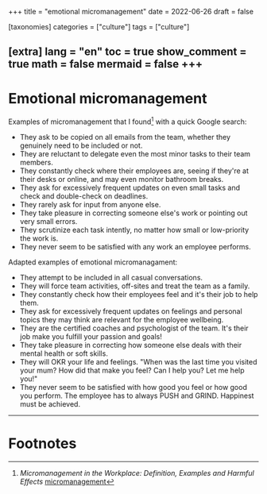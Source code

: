 
+++
title = "emotional micromanagement"
date = 2022-06-26
draft = false

[taxonomies]
categories = ["culture"]
tags = ["culture"]

[extra]
lang = "en"
toc = true
show_comment = true
math = false
mermaid = false
+++
---

# Emotional micromanagement

Examples of micromanagement that I found[^1] with a quick Google search:

- They ask to be copied on all emails from the team, whether they genuinely need to be included or not.
- They are reluctant to delegate even the most minor tasks to their team members.
- They constantly check where their employees are, seeing if they're at their desks or online, and may even monitor bathroom breaks.
- They ask for excessively frequent updates on even small tasks and check and double-check on deadlines.
- They rarely ask for input from anyone else.
- They take pleasure in correcting someone else's work or pointing out very small errors.
- They scrutinize each task intently, no matter how small or low-priority the work is.
- They never seem to be satisfied with any work an employee performs.

Adapted examples of emotional micromanagament:

- They attempt to be included in all casual conversations.
- They will force team activities, off-sites and treat the team as a family.
- They constantly check how their employees feel and it's their job to help them.
- They ask for excessively frequent updates on feelings and personal topics they may think are relevant for the employee wellbeing.
- They are the certified coaches and psychologist of the team. It's their job make you fulfill your passion and goals!
- They take pleasure in correcting how someone else deals with their mental health or soft skills.
- They will OKR your life and feelings. "When was the last time you visited your mum? How did that make you feel? Can I help you? Let me help you!"
- They never seem to be satisfied with how good you feel or how good you perform. The employee has to always PUSH and GRIND. Happinest must be achieved.


---
# Footnotes

[^1]: *Micromanagement in the Workplace: Definition, Examples and Harmful Effects* [micromanagement](https://blog.empuls.io/micromanagement)